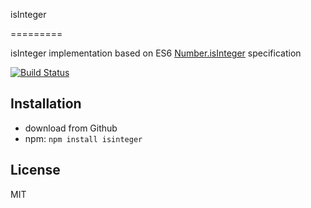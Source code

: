 isInteger

=========

isInteger implementation based on ES6 [Number.isInteger](https://developer.mozilla.org/pl/docs/Web/JavaScript/Reference/Global_Objects/Number/isInteger) specification

[![Build Status](https://travis-ci.org/Sahadar/isInteger.svg)](https://travis-ci.org/Sahadar/isInteger)

## Installation
* download from Github
* npm: `npm install isinteger`

## License

MIT